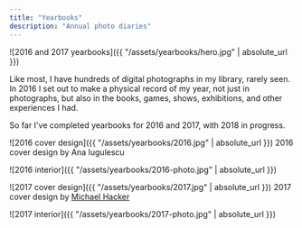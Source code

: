 ```yaml
---
title: "Yearbooks"
description: "Annual photo diaries"
---
```


![2016 and 2017 yearbooks]({{ "/assets/yearbooks/hero.jpg" | absolute_url }})

Like most, I have hundreds of digital photographs in my library, rarely seen. In 2016 I set out to make a physical record of my year, not just in photographs, but also in the books, games, shows, exhibitions, and other experiences I had.

So far I've completed yearbooks for 2016 and 2017, with 2018 in progress.

![2016 cover design]({{ "/assets/yearbooks/2016.jpg" | absolute_url }})
<span class="post-meta">2016 cover design by Ana Iugulescu</span>

![2016 interior]({{ "/assets/yearbooks/2016-photo.jpg" | absolute_url }})

![2017 cover design]({{ "/assets/yearbooks/2017.jpg" | absolute_url }})
<span class="post-meta">2017 cover design by [Michael Hacker](http://www.michaelhacker.at/)</span>

![2017 interior]({{ "/assets/yearbooks/2017-photo.jpg" | absolute_url }})